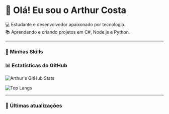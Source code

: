 # 👋 Olá! Eu sou o Arthur Costa  

💻 Estudante e desenvolvedor apaixonado por tecnologia.  
📚 Aprendendo e criando projetos em C#, Node.js e Python.  

---

### 🧠 Minhas Skills
<!--START_SECTION:skills-->
<!--END_SECTION:skills-->

### 📊 Estatísticas do GitHub
![Arthur's GitHub Stats](https://github-readme-stats.vercel.app/api?username=ArthurCosta&show_icons=true&theme=dracula)

![Top Langs](https://github-readme-stats.vercel.app/api/top-langs/?username=ArthurCosta&layout=compact&theme=dracula)

---

### 🔄 Últimas atualizações
<!--START_SECTION:activity-->
<!--END_SECTION:activity-->
